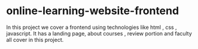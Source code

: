# online-learning-website-frontend
In this project we cover a frontend using technologies like html , css , javascript.
It has a landing page, about courses , review portion and faculty all cover in this project.

